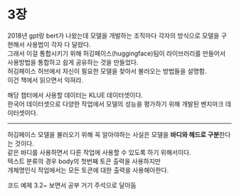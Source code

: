 # 3장  
2018년 gpt랑 bert가 나왔는데 모델을 개발하는 조직마다 각자의 방식으로 모델을 구현해서 사용법이 각자 다 달랐다.  
그래서 이걸 통합시키기 위해 허깅페이스(huggingface)팀이 라이브러리를 만들어서 사용방법을 통합하고 쉽게 공유하는 것을 만들었다.  
허깅페이스 허브에서 자신이 필요한 모델을 찾아서 불러오는 방법들을 설명함.  
이건 책에서 읽으면서 익혀라.  

해당 챕터에서 사용할 데이터는 KLUE 데이터셋이다.  
한국어 데이터셋으로 다양한 작업에서 모델의 성능을 평가하기 위해 개발된 벤치마크 데이터셋이다.  


***
허깅페이스 모델을 불러오기 위해 꼭 알아야하는 사실은 모델을 **바디와 헤드로 구분**한다는 것이다.  
같은 바디를 사용하면서 다른 작업에 사용할 수 있도록 하기 위해서이다.  
텍스트 분류의 경우 body의 첫번째 토큰 출력을 사용하지만  
개체명인식 작업에서는 모든 토큰에 대한 출력을 사용해아한다.  

코드 예제 3.2~ 보면서 공부 거기 주석으로 달아둠 
